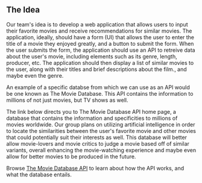 ## The Idea

Our team's idea is to develop a web application that allows users to input their favorite movies and receive recommendations for similar movies. The application, ideally, should have a form (UI) that allows the user to enter the title of a movie they enjoyed greatly, and a button to submit the form. When the user submits the form, the application should use an API to retreive data about the user's movie, including elements such as its genre, length, producer, etc. The application should then display a list of similar movies to the user, along with their titles and brief descriptions about the film., and maybe even the genre. 

An example of a specific databse from which we can use as an API would be one known as The Movie Database. This API contains the information to millions of not just movies, but TV shows as well. 

The link below directs you to The Movie Database API home page, a database that contains the information and specificities to millions of movies worldwide. Our group plans on utilizing artificial intelligence in order to locate the similarities between the user's favorite movie and other movies that could potentially suit their interests as well. This database will better allow movie-lovers and movie critics to judge a movie based off of similar variants, overall enhancing the movie-watching experience and maybe even allow for better movies to be produced in the future. 

Browse [The Movie Database API](https://developers.themoviedb.org/3/getting-started/introduction) to learn about how the API works, and what the database entails. 
